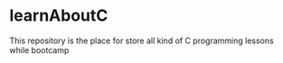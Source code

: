 # learnAboutC
This repository is the place for store all kind of C programming lessons while bootcamp
